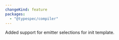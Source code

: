 ```yaml
---
changeKind: feature
packages:
  - "@typespec/compiler"
---
```


Added support for emitter selections for init template.